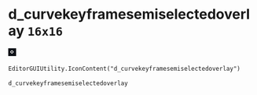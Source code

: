 # d_curvekeyframesemiselectedoverlay `16x16`
<img src="/img/d_curvekeyframesemiselectedoverlay.png" width=16 height=16>

``` CSharp
EditorGUIUtility.IconContent("d_curvekeyframesemiselectedoverlay")
```
```
d_curvekeyframesemiselectedoverlay
```
